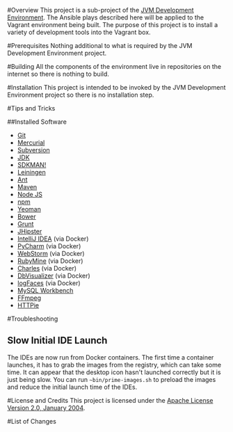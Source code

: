 #Overview
This project is a sub-project of the [JVM Development Environment](https://github.com/kurron/jvm-development-environment). 
The Ansible plays described here will be applied to the Vagrant environment being built.  The purpose of this project 
is to install a variety of development tools into the Vagrant box.

#Prerequisites
Nothing additional to what is required by the JVM Development Environment project. 

#Building
All the components of the environment live in repositories on the internet so there is nothing to build.

#Installation
This project is intended to be invoked by the JVM Development Environment project so there is no installation step.

#Tips and Tricks

##Installed Software

* [Git](https://git-scm.com/)
* [Mercurial](https://www.mercurial-scm.org/)
* [Subversion](https://subversion.apache.org/)
* [JDK](http://www.oracle.com/technetwork/java/index.html)
* [SDKMAN!](http://sdkman.io/)
* [Leiningen](http://leiningen.org/)
* [Ant](http://ant.apache.org/)
* [Maven](https://maven.apache.org/)
* [Node JS](https://nodejs.org/en/)
* [npm](https://www.npmjs.com/)
* [Yeoman](http://yeoman.io/)
* [Bower](http://bower.io/)
* [Grunt](http://gruntjs.com/)
* [JHipster](https://jhipster.github.io/)
* [IntelliJ IDEA](http://www.jetbrains.com/idea/) (via Docker)
* [PyCharm](http://www.jetbrains.com/pycharm/) (via Docker)
* [WebStorm](http://www.jetbrains.com/webstorm/) (via Docker)
* [RubyMine](http://www.jetbrains.com/ruby/) (via Docker)
* [Charles](http://www.charlesproxy.com/) (via Docker)
* [DbVisualizer](https://www.dbvis.com/) (via Docker)
* [logFaces](http://www.moonlit-software.com/) (via Docker)
* [MySQL Workbench](https://www.mysql.com/products/workbench/)
* [FFmpeg](https://www.ffmpeg.org/)
* [HTTPie](https://github.com/jkbrzt/httpie)

#Troubleshooting

## Slow Initial IDE Launch
The IDEs are now run from Docker containers.  The first time a container launches, it has to grab the images from 
the registry, which can take some time.  It can appear that the desktop icon hasn't launched correctly but it is 
just being slow.  You can run `~bin/prime-images.sh` to preload the images and reduce the initial launch time of 
the IDEs.

#License and Credits
This project is licensed under the [Apache License Version 2.0, January 2004](http://www.apache.org/licenses/).

#List of Changes

